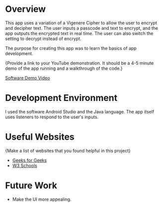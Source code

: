 # Overview

This app uses a variation of a Vigenere Cipher to allow the user to encrypt and decipher text.
The user inputs a passcode and text to encrypt, and the app outputs the encrypted text in real time.
The user can also switch the setting to decrypt instead of encrypt.

The purpose for creating this app was to learn the basics of app development.

{Provide a link to your YouTube demonstration.  It should be a 4-5 minute demo of the app running and a walkthrough of the code.}

[Software Demo Video](http://youtube.link.goes.here)

# Development Environment

I used the software Android Studio and the Java language.
The app itself uses listeners to respond to the user's inputs.

# Useful Websites

{Make a list of websites that you found helpful in this project}
* [Geeks for Geeks](https://www.geeksforgeeks.org/android-studio-tutorial/)
* [W3 Schools](https://www.w3schools.com/java/)

# Future Work

* Make the UI more appealing.
